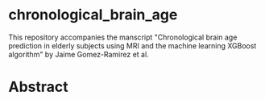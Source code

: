 # chronological_brain_age

This repository accompanies the manscript "Chronological brain age prediction in elderly subjects using MRI and the machine learning XGBoost algorithm" by Jaime Gomez-Ramirez et al.

# Abstract #

